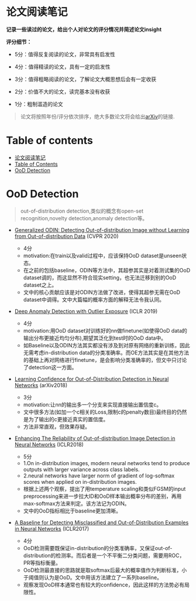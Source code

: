 # 论文阅读笔记

**记录一些读过的论文，给出个人对论文的评分情况并简述论文insight**

**评分细节：** 

- 5分：值得反复阅读的论文，非常具有启发性

- 4分：值得精读的论文，具有一定的启发性

- 3分：值得粗略阅读的论文，了解论文大概思想后会有一定收获

- 2分：价值不大的论文，读完基本没有收获

- 1分：粗制滥造的论文

> 论文将按照年份/评分依次排序，绝大多数论文将会给出[arXiv](https://arxiv.org/)的链接.


# Table of contents

- [论文阅读笔记](#论文阅读笔记)
- [Table of Contents](#table-of-contents)
- [OoD Detection](#OoD-detection)

# OoD Detection

> out-of-distribution detection,类似的概念有open-set recognition,novelty detection,anomaly detection等。

- [Generalized ODIN: Detecting Out-of-distribution Image without Learning from Out-of-distribution Data](https://arxiv.org/abs/2002.11297) (CVPR 2020)
    - 4分
    - motivation:在train以及valid过程中，应该保持OoD dataset是unseen状态。
    - 在之前的包括baseline，ODIN等方法中，其超参其实是对着测试集的OoD dataset调的，而这显然不符合现实setting，也无法迁移到别的OoD dataset之上。
    - 文中的核心贡献应该是对ODIN方法做了改进，使得其超参无需在OoD dataset中调得。文中大篇幅的概率方面的解释无法令我认同。

- [Deep Anomaly Detection with Outlier Exposure](https://arxiv.org/abs/1812.04606) (ICLR 2019)
    - 4分
    - motivation:用OoD dataset对训练好的nn做finetune(如使得OoD data的输出分布更接近均匀分布),期望其泛化到test时的OoD data中。
    - 如Baseline以及ODIN方法其实都没有涉及到对原有网络的重新训练，因此无需考虑in-distribution data的分类准确率。而OE方法其实是在其他方法的基础上再对网络进行finetune，是会影响分类准确率的，但文中只讨论了detection这一方面。

- [Learning Confidence for Out-of-Distribution Detection in Neural Networks](https://arxiv.org/abs/1802.04865) (arXiv2018)
    - 3分
    - motivation:让nn的输出多一个分支来实现直接输出置信度c。
    - 文中很多方法(如加一个c相关的Loss,限制c的penalty数目)最终目的仍然是为了输出的c更接近真实的置信度。
    - 方法非常直观，但效果存疑。

- [Enhancing The Reliability of Out-of-distribution Image Detection in Neural Networks](https://arxiv.org/abs/1706.02690) (ICLR2018)
    - 5分
    - 1.On in-distribution images, modern neural networks tend to produce outputs with larger variance across class labels.
    - 2.neural networks have larger norm of gradient of log-softmax scores when applied on in-distribution images.
    - 根据上述两个观察，提出了用temperature scaling和类似FGSM的input preprocessing来进一步拉大ID和OoD样本输出概率分布的差别，再用max-softmax方法来判定。该方法记为ODIN。
    - 文中的OoD指标相比于baseline更加清晰。

- [A Baseline for Detecting Misclassified and Out-of-Distribution Examples in Neural Networks](https://arxiv.org/abs/1610.02136) (ICLR2017)
    - 4分
    - OoD检测需要既保证in-distribution的分类准确率，又保证out-of-distribution的检测率。而后者是一个不平衡二分类问题，需要用ROC，PR等指标衡量。
    - OoD检测最直接的思路就是取softmax后最大的概率值作为判断标准，小于阈值则认为是OoD。文中用该方法建立了一系列baseline。
    - 观察发现OoD样本通常也有较大的confidence，因此这样的方法势必有局限性。
